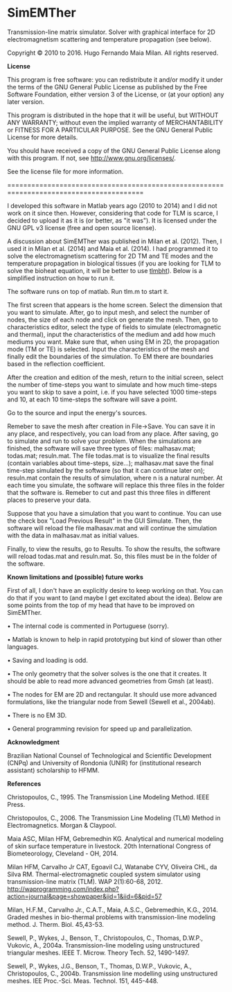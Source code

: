 # SimEMTher
Transmission-line matrix simulator. Solver with graphical interface for 2D electromagnetism scattering and temperature propagation (see below).

Copyright &copy; 2010 to 2016. Hugo Fernando Maia Milan. All rights reserved.
 
<b>License</b>

This program is free software: you can redistribute it and/or modify it under the terms of the GNU General Public License as published by the Free Software Foundation, either version 3 of the License, or (at your option) any later version.

This program is distributed in the hope that it will be useful, but WITHOUT ANY WARRANTY; without even the implied warranty of MERCHANTABILITY or FITNESS FOR A PARTICULAR PURPOSE. See the GNU General Public License for more details.

You should have received a copy of the GNU General Public License along with this program. If not, see <http://www.gnu.org/licenses/>.

See the license file for more information.

========================================================================================

I developed this software in Matlab years ago (2010 to 2014) and I did not work on it since then. However, considering that code for TLM is scarce, I decided to upload it as it is (or better, as "it was"). It is licensed under the GNU GPL v3 license (free and open source license).

A discussion about SimEMTher was published in Milan et al. (2012). Then, I used it in Milan et al. (2014) and Maia et al. (2014). I had programmed it to solve the electromagnetism scattering for 2D TM and TE modes and the temperature propagation in biological tissues (if you are looking for TLM to solve the bioheat equation, it will be better to use <a href=https://github.com/hugomilan/tlmbht>tlmbht</a>). Below is a simplified instruction on how to run it.

The software runs on top of matlab. Run tlm.m to start it.

The first screen that appears is the home screen. Select the dimension that you want to simulate. After, go to input mesh, and select the number of nodes, the size of each node and click on generate the mesh. Then, go to characteristics editor, select the type of fields to simulate (electromagnetic and thermal), input the characteristics of the medium and add how much mediums you want. Make sure that, when using EM in 2D, the propagation mode (TM or TE) is selected. Input the characteristics of the mesh and finally edit the boundaries of the simulation. To EM there are boundaries based in the reflection coefficient.

After the creation and edition of the mesh, return to the initial screen, select the number of time-steps you want to simulate and how much time-steps you want to skip to save a point, i.e. if you have selected 1000 time-steps and 10, at each 10 time-steps the software will save a point.

Go to the source and input the energy's sources.

Remeber to save the mesh after creation in File->Save. You can save it in any place, and respectively, you can load from any place. After saving, go to simulate and run to solve your problem. When the simulations are finished, the software will save three types of files: malhasav.mat; todas.mat; resuln.mat. The file todas.mat is to visualize the final results (contain variables about time-steps, size...); malhasav.mat save the final time-step simulated by the software (so that it can continue later on); resuln.mat contain the results of simulation, where n is a natural number. At each time you simulate, the software will replace this three files in the folder that the software is. Remeber to cut and past this three files in different places to preserve your data.

Suppose that you have a simulation that you want to continue. You can use the check box "Load Previous Result" in the GUI Simulate. Then, the software will reload the file malhasav.mat and will continue the simulation with the data in malhasav.mat as initial values.

Finally, to view the results, go to Results. To show the results, the software will reload todas.mat and resuln.mat. So, this files must be in the folder of the software.

<b>Known limitations and (possible) future works</b>

First of all, I don't have an explicitly desire to keep working on that. You can do that if you want to (and maybe I get excitated about the idea). Below are some points from the top of my head that have to be improved on SimEMTher.

&bull; The internal code is commented in Portuguese (sorry).

&bull; Matlab is known to help in rapid prototyping but kind of slower than other languages.

&bull; Saving and loading is odd.

&bull; The only geometry that the solver solves is the one that it creates. It should be able to read more advanced geometries from Gmsh (at least).

&bull; The nodes for EM are 2D and rectangular. It should use more advanced formulations, like the triangular node from Sewell (Sewell et al., 2004ab).

&bull; There is no EM 3D.

&bull; General programming revision for speed up and parallelization.


<b>Acknowledgment</b>

Brazilian National Counsel of Technological and Scientific Development (CNPq) and University of Rondonia (UNIR) for (institutional research assistant) scholarship to HFMM.


<b>References</b>

Christopoulos, C., 1995. The Transmission Line Modeling Method. IEEE Press.

Christopoulos, C., 2006. The Transmission Line Modeling (TLM) Method in Electromagnetics. Morgan & Claypool.

Maia ASC, Milan HFM, Gebremedhin KG. Analytical and numerical modeling of skin surface temperature in livestock. 20th International Congress of Biometeorology, Cleveland - OH, 2014.

Milan HFM, Carvalho Jr CAT, Egoavil CJ, Watanabe CYV, Oliveira CHL, da Silva RM. Thermal-electromagnetic coupled system simulator using transmission-line matrix (TLM). WAP 2(1):60-68, 2012. http://waprogramming.com/index.php?action=journal&page=showpaper&jid=1&iid=6&pid=57

Milan, H.F.M., Carvalho Jr., C.A.T., Maia, A.S.C., Gebremedhin, K.G., 2014. Graded meshes in bio-thermal problems with transmission-line modeling method. J. Therm. Biol. 45,43-53.

Sewell, P., Wykes, J., Benson, T., Christopoulos, C., Thomas, D.W.P., Vukovic, A., 2004a. Transmission-line modeling using unstructured triangular meshes. IEEE T. Microw. Theory Tech. 52, 1490-1497.

Sewell, P., Wykes, J.G., Benson, T., Thomas, D.W.P., Vukovic, A., Christopoulos, C., 2004b. Transmission line modelling using unstructured meshes. IEE Proc.-Sci. Meas. Technol. 151, 445-448.



